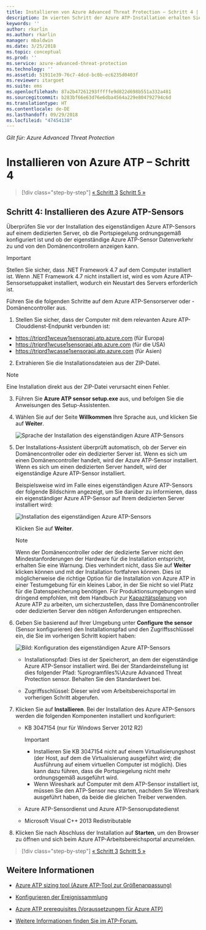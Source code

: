```yaml
---
title: Installieren von Azure Advanced Threat Protection – Schritt 4 | Microsoft-Dokumentation
description: Im vierten Schritt der Azure ATP-Installation erhalten Sie Hilfe zur Installation des eigenständigen Azure ATP-Sensors.
keywords: ''
author: rkarlin
ms.author: rkarlin
manager: mbaldwin
ms.date: 3/25/2018
ms.topic: conceptual
ms.prod: ''
ms.service: azure-advanced-threat-protection
ms.technology: ''
ms.assetid: 51911e39-76c7-4dcd-bc0b-ec6235d0403f
ms.reviewer: itargoet
ms.suite: ems
ms.openlocfilehash: 87a2b47261293fffffe9d822d698b551a332a481
ms.sourcegitcommit: b283bf66e63d76e6dba4564a229e804792794c6d
ms.translationtype: HT
ms.contentlocale: de-DE
ms.lasthandoff: 09/29/2018
ms.locfileid: "47454138"
---
```

*Gilt für: Azure Advanced Threat Protection*



# <a name="install-azure-atp---step-4"></a>Installieren von Azure ATP – Schritt 4

> [!div class="step-by-step"]
> [« Schritt 3](install-atp-step3.md)
> [Schritt 5 »](install-atp-step5.md)

## <a name="step-4-install-the-azure-atp-sensor"></a>Schritt 4: Installieren des Azure ATP-Sensors

Überprüfen Sie vor der Installation des eigenständigen Azure ATP-Sensors auf einem dedizierten Server, ob die Portspiegelung ordnungsgemäß konfiguriert ist und ob der eigenständige Azure ATP-Sensor Datenverkehr zu und von den Domänencontrollern anzeigen kann. 


> [!IMPORTANT]
>Stellen Sie sicher, dass .NET Framework 4.7 auf dem Computer installiert ist. Wenn .NET Framework 4.7 nicht installiert ist, wird es vom Azure ATP-Sensorsetuppaket installiert, wodurch ein Neustart des Servers erforderlich ist.

Führen Sie die folgenden Schritte auf dem Azure ATP-Sensorserver oder -Domänencontroller aus.

1. Stellen Sie sicher, dass der Computer mit dem relevanten Azure ATP-Clouddienst-Endpunkt verbunden ist:
  - https://triprd1wceuw1sensorapi.atp.azure.com (für Europa)  
  - https://triprd1wcuse1sensorapi.atp.azure.com (für die USA)
  - https://triprd1wcasse1sensorapi.atp.azure.com (für Asien)

2. Extrahieren Sie die Installationsdateien aus der ZIP-Datei. 
> [!NOTE] 
> Eine Installation direkt aus der ZIP-Datei verursacht einen Fehler.

3.  Führen Sie **Azure ATP sensor setup.exe** aus, und befolgen Sie die Anweisungen des Setup-Assistenten.

4.  Wählen Sie auf der Seite **Willkommen** Ihre Sprache aus, und klicken Sie auf **Weiter**.

     ![Sprache der Installation des eigenständigen Azure ATP-Sensors](media/sensor-install-language.png)


5.  Der Installations-Assistent überprüft automatisch, ob der Server ein Domänencontroller oder ein dedizierter Server ist. Wenn es sich um einen Domänencontroller handelt, wird der Azure ATP-Sensor installiert. Wenn es sich um einen dedizierten Server handelt, wird der eigenständige Azure ATP-Sensor installiert. 
    
    Beispielsweise wird im Falle eines eigenständigen Azure ATP-Sensors der folgende Bildschirm angezeigt, um Sie darüber zu informieren, dass ein eigenständiger Azure ATP-Sensor auf Ihrem dedizierten Server installiert wird:
    
    ![Installation des eigenständigen Azure ATP-Sensors](media/sensor-install-deployment-type.png)

    Klicken Sie auf **Weiter**.

    > [!NOTE] 
    > Wenn der Domänencontroller oder der dedizierte Server nicht den Mindestanforderungen der Hardware für die Installation entspricht, erhalten Sie eine Warnung. Dies verhindert nicht, dass Sie auf **Weiter** klicken können und mit der Installation fortfahren können. Dies ist möglicherweise die richtige Option für die Installation von Azure ATP in einer Testumgebung für ein kleines Labor, in der Sie nicht so viel Platz für die Datenspeicherung benötigen. Für Produktionsumgebungen wird dringend empfohlen, mit dem Handbuch zur [Kapazitätsplanung](atp-capacity-planning.md) von Azure ATP zu arbeiten, um sicherzustellen, dass Ihre Domänencontroller oder dedizierten Server den nötigen Anforderungen entsprechen.

6.  Geben Sie basierend auf Ihrer Umgebung unter **Configure the sensor** (Sensor konfigurieren) den Installationspfad und den Zugriffsschlüssel ein, die Sie im vorherigen Schritt kopiert haben:

    ![Bild: Konfiguration des eigenständigen Azure ATP-Sensors](media/sensor-install-config.png)

      - Installationspfad: Dies ist der Speicherort, an dem der eigenständige Azure ATP-Sensor installiert wird. Bei der Standardeinstellung ist dies folgender Pfad: %programfiles%\Azure Advanced Threat Protection sensor. Behalten Sie den Standardwert bei.

      - Zugriffsschlüssel: Dieser wird vom Arbeitsbereichsportal im vorherigen Schritt abgerufen.
    
7. Klicken Sie auf **Installieren**. Bei der Installation des Azure ATP-Sensors werden die folgenden Komponenten installiert und konfiguriert:

    -   KB 3047154 (nur für Windows Server 2012 R2)

        > [!IMPORTANT]
        > -   Installieren Sie KB 3047154 nicht auf einem Virtualisierungshost (der Host, auf dem die Virtualisierung ausgeführt wird; die Ausführung auf einem virtuellen Computer ist möglich). Dies kann dazu führen, dass die Portspiegelung nicht mehr ordnungsgemäß ausgeführt wird. 
        > -   Wenn Wireshark auf Computer mit dem ATP-Sensor installiert ist, müssen Sie den ATP-Sensor neu starten, nachdem Sie Wireshark ausgeführt haben, da beide die gleichen Treiber verwenden.

    -   Azure ATP-Sensordienst und Azure ATP-Sensorupdatedienst
    -   Microsoft Visual C++ 2013 Redistributable

8.  Klicken Sie nach Abschluss der Installation auf **Starten**, um den Browser zu öffnen und sich beim Azure ATP-Arbeitsbereichsportal anzumelden.


> [!div class="step-by-step"]
> [« Schritt 3](install-atp-step3.md)
> [Schritt 5 »](install-atp-step5.md)


## <a name="see-also"></a>Weitere Informationen

- [Azure ATP sizing tool (Azure ATP-Tool zur Größenanpassung)](http://aka.ms/aatpsizingtool)

- [Konfigurieren der Ereignissammlung](configure-event-collection.md)

- [Azure ATP prerequisites (Voraussetzungen für Azure ATP)](atp-prerequisites.md)

- [Weitere Informationen finden Sie im ATP-Forum.](https://aka.ms/azureatpcommunity)
